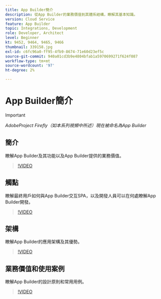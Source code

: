 ```yaml
---
title: App Builder簡介
description: 從App Builder的業務價值到其體系結構，瞭解其基本知識。
version: Cloud Service
feature: App Builder
topic: Integrations, Development
role: Developer, Architect
level: Beginner
kt: 9452, 9464, 9465, 9466
thumbnail: 339158.jpg
exl-id: c6fc96a0-ff95-4fb9-8674-71e60d23ef5c
source-git-commit: 940a01cd3b9e4804bfab1a5970699271f624f087
workflow-type: tm+mt
source-wordcount: '97'
ht-degree: 2%

---
```


# App Builder簡介

>[!IMPORTANT]
>
> _AdobeProject Firefly（如本系列視頻中所述）現在被命名為App Builder_

## 簡介

瞭解App Builder及其功能以及App Builder提供的業務價值。

>[!VIDEO](https://video.tv.adobe.com/v/339158/?quality=12&learn=on)

## 觸點

瞭解最終用戶如何與App Builder交互SPA，以及開發人員可以在何處瞭解App Builder開發。

>[!VIDEO](https://video.tv.adobe.com/v/339159/?quality=12&learn=on)

## 架構

瞭解App Builder的應用架構及其優勢。

>[!VIDEO](https://video.tv.adobe.com/v/339160/?quality=12&learn=on)

## 業務價值和使用案例

瞭解App Builder的設計原則和常用用例。

>[!VIDEO](https://video.tv.adobe.com/v/339161/?quality=12&learn=on)
